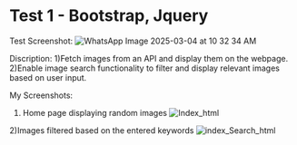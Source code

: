 # Test 1 - Bootstrap, Jquery
Test Screenshot:
![WhatsApp Image 2025-03-04 at 10 32 34 AM](https://github.com/user-attachments/assets/104ffe8c-010e-44dc-81cd-976c789544d7)

Discription:
1)Fetch images from an API and display them on the webpage.
2)Enable image search functionality to filter and display relevant images based on user input.

My Screenshots:
1) Home page displaying random images
![Index_html](https://github.com/user-attachments/assets/f2645bb5-bf79-4cf7-8902-4e8d78ad257c)

2)Images filtered based on the entered keywords
![index_Search_html](https://github.com/user-attachments/assets/c7b8ec99-6d6e-458c-af16-4370bc52fa0d)
